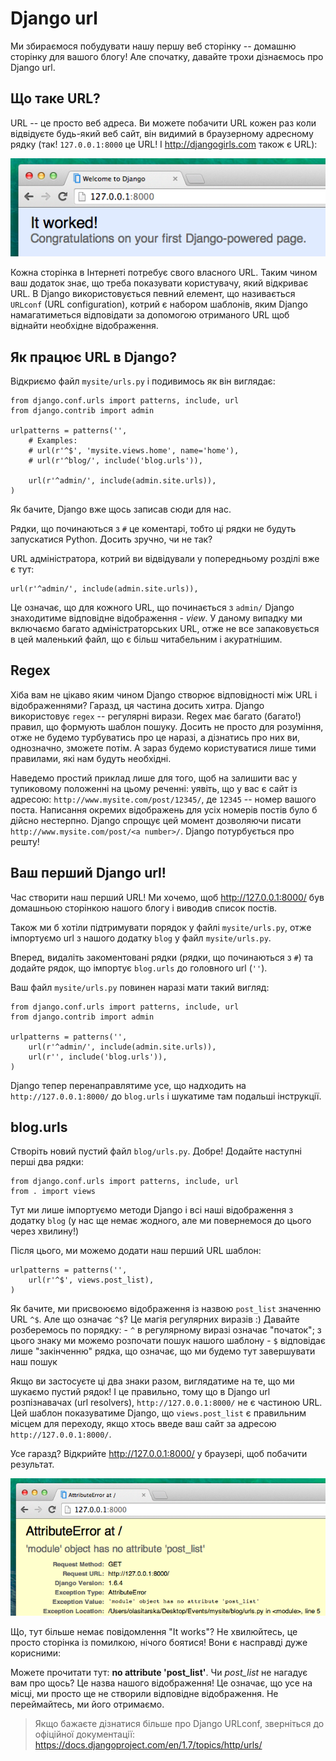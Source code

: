 # Django url

Ми збираємося побудувати нашу першу веб сторінку -- домашню сторінку для вашого блогу! Але спочатку, давайте трохи дізнаємось про Django url.

## Що таке URL?

URL -- це просто веб адреса. Ви можете побачити URL кожен раз коли відвідуєте будь-який веб сайт, він видимий в браузерному адресному рядку (так! `127.0.0.1:8000` це URL! І http://djangogirls.com також є URL):

![Url](images/url.png)

Кожна сторінка в Інтернеті потребує свого власного URL. Таким чином ваш додаток знає, що треба показувати користувачу, який відкриває URL. В Django використовується певний елемент, що називається `URLconf` (URL configuration), котрий є набором шаблонів, яким Django намагатиметься відповідати за допомогою отриманого URL щоб віднайти необхідне відображення.

## Як працює URL в Django?

Відкриємо файл `mysite/urls.py` і подивимось як він виглядає:

    from django.conf.urls import patterns, include, url
    from django.contrib import admin
    
    urlpatterns = patterns('',
        # Examples:
        # url(r'^$', 'mysite.views.home', name='home'),
        # url(r'^blog/', include('blog.urls')),
    
        url(r'^admin/', include(admin.site.urls)),
    )
    

Як бачите, Django вже щось записав сюди для нас.

Рядки, що починаються з `#` це коментарі, тобто ці рядки не будуть запускатися Python. Досить зручно, чи не так?

URL адміністратора, котрий ви відвідували у попередньому розділі вже є тут:

    url(r'^admin/', include(admin.site.urls)),
    

Це означає, що для кожного URL, що починається з `admin/` Django знаходитиме відповідне відображення - *view*. У даному випадку ми включаємо багато адміністраторських URL, отже не все запаковується в цей маленький файл, що є більш читабельним і акуратнішим.

## Regex

Хіба вам не цікаво яким чином Django створює відповідності між URL і відображеннями? Гаразд, ця частина досить хитра. Django використовує `regex` -- регулярні вирази. Regex має багато (багато!) правил, що формують шаблон пошуку. Досить не просто для розуміння, отже не будемо турбуватись про це наразі, а дізнатись про них ви, однозначно, зможете потім. А зараз будемо користуватися лише тими правилами, які нам будуть необхідні.

Наведемо простий приклад лише для того, щоб на залишити вас у тупиковому положенні на цьому реченні: уявіть, що у вас є сайт із адресою: `http://www.mysite.com/post/12345/`, де `12345` -- номер вашого поста. Написання окремих відображень для усіх номерів постів було б дійсно нестерпно. Django спрощує цей момент дозволяючи писати `http://www.mysite.com/post/<a number>/`. Django потурбується про решту!

## Ваш перший Django url!

Час створити наш перший URL! Ми хочемо, щоб http://127.0.0.1:8000/ був домашньою сторінкою нашого блогу і виводив список постів.

Також ми б хотіли підтримувати порядок у файлі `mysite/urls.py`, отже імпортуємо url з нашого додатку `blog` у файл `mysite/urls.py`.

Вперед, видаліть закоментовані рядки (рядки, що починаються з `#`) та додайте рядок, що імпортує `blog.urls` до головного url (`''`).

Ваш файл `mysite/urls.py` повинен наразі мати такий вигляд:

    from django.conf.urls import patterns, include, url
    from django.contrib import admin
    
    urlpatterns = patterns('',
        url(r'^admin/', include(admin.site.urls)),
        url(r'', include('blog.urls')),
    )
    

Django тепер перенаправлятиме усе, що надходить на `http://127.0.0.1:8000/` до `blog.urls` і шукатиме там подальші інструкції.

## blog.urls

Створіть новий пустий файл `blog/urls.py`. Добре! Додайте наступні перші два рядки:

    from django.conf.urls import patterns, include, url
    from . import views
    

Тут ми лише імпортуємо методи Django і всі наші відображення з додатку `blog` (у нас ще немає жодного, але ми повернемося до цього через хвилину!)

Після цього, ми можемо додати наш перший URL шаблон:

    urlpatterns = patterns('',
        url(r'^$', views.post_list),
    )
    

Як бачите, ми присвоюємо відображення із назвою `post_list` значенню URL `^$`. Але що означає `^$`? Це магія регулярних виразів :) Давайте розберемось по порядку: - `^` в регулярному виразі означає "початок"; з цього знаку ми можемо розпочати пошук нашого шаблону - `$` відповідає лише "закінченню" рядка, що означає, що ми будемо тут завершувати наш пошук

Якщо ви застосуєте ці два знаки разом, виглядатиме на те, що ми шукаємо пустий рядок! І це правильно, тому що в Django url розпізнавачах (url resolvers), `http://127.0.0.1:8000/` не є частиною URL. Цей шаблон показуватиме Django, що `views.post_list` є правильним місцем для переходу, якщо хтось введе ваш сайт за адресою `http://127.0.0.1:8000/`.

Усе гаразд? Відкрийте http://127.0.0.1:8000/ у браузері, щоб побачити результат.

![Error](images/error1.png)

Що, тут більше немає повідомлення "It works"? Не хвилюйтесь, це просто сторінка із помилкою, нічого боятися! Вони є насправді дуже корисними:

Можете прочитати тут: **no attribute 'post_list'**. Чи *post_list* не нагадує вам про щось? Це назва нашого відображення! Це означає, що усе на місці, ми просто ще не створили відповідне відображення. Не переймайтесь, ми його отримаємо.

> Якщо бажаєте дізнатися більше про Django URLconf, зверніться до офіційної документації: https://docs.djangoproject.com/en/1.7/topics/http/urls/